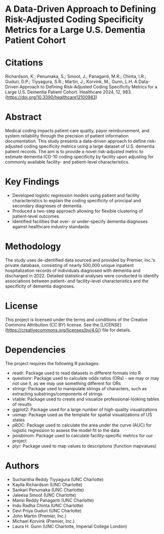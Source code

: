 # A Data-Driven Approach to Defining Risk-Adjusted Coding Specificity Metrics for a Large U.S. Dementia Patient Cohort
# Citations
Richardson, K.; Penumaka, S.; Smoot, J.; Panaganti, M.R.; Chinta, I.R.; Guduri, D.P.; Tiyyagura, S.R.; Martin, J.; Korvink, M.; Gunn, L.H. A Data-Driven Approach to Defining Risk-Adjusted Coding Specificity Metrics for a Large U.S. Dementia Patient Cohort. Healthcare 2024, 12, 983. (https://doi.org/10.3390/healthcare12100983)
# Abstract
Medical coding impacts patient care quality, payor reimbursement, and system reliability through the precision of patient information documentation. This study presents a data-driven approach to define risk-adjusted coding specificity metrics using a large dataset of U.S. dementia patient records. The aim is to provide a novel risk-adjusted metric to estimate dementia ICD-10 coding specificity by facility upon adjusting for commonly available facility- and patient-level characteristics.
# Key Findings
- Developed logistic regression models using patient and facility characteristics to explain the coding specificity of principal and secondary diagnoses of dementia.
- Produced a two-step approach allowing for flexible clustering of patient-level outcomes.
- Identified facilities that over- or under-specify dementia diagnoses against healthcare industry standards.
# Methodology
The study uses de-identified data sourced and provided by Premier, Inc.'s private database, consisting of nearly 500,000 unique inpatient hospitalization records of individuals diagnosed with dementia and discharged in 2022. Detailed statistical analyses were conducted to identify associations between patient- and facility-level characteristics and the specificity of dementia diagnoses.

# License
This project is licensed under the terms and conditions of the Creative Commons Attribution (CC BY) license. See the [LICENSE] (https://creativecommons.org/licenses/by/4.0/) file for details.

# Dependencies
The project requires the following R packages:
- readr: Package used to read datasets in different formats into R
- questionr: Package used to calculate odds ratios (ORs) - we may or may not use it, as we may use something different for ORs
- stringr: Package used to manipulate strings of characters, such as extracting substrings/components of strings
- vtable: Package used to create and visualize professional-looking tables of results
- ggplot2: Package used for a large number of high-quality visualizations
- usmap: Package used as the template for spatial visualizations of US states
- pROC: Package used to calculate the area under the curve (AUC) for logistic regression to assess the model fit to the data
- poisbinom: Package used to calculate facility-specific metrics for our project
- plyr: Package used to map values to descriptions (function mapvalues)

# Authors
- Sucharitha Reddy Tiyyagura (UNC Charlotte)
- Kaylla Richardson (UNC Charlotte)
- Sankari Penumaka (UNC Charlotte)
- Jaleesa Smoot (UNC Charlotte)
- Mansi Reddy Panaganti (UNC Charlotte)
- Indu Radha Chinta (UNC Charlotte)
- Devi Priya Guduri (UNC Charlotte)
- John Martin (Premier, Inc.)
- Michael Korvink (Premier, Inc.)
- Laura H. Gunn (UNC Charlotte, Imperial College London)
